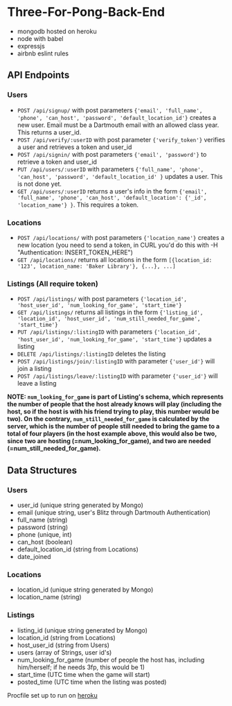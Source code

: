 
# Three-For-Pong-Back-End

* mongodb hosted on heroku
* node with babel
* expressjs
* airbnb eslint rules

## API Endpoints
### Users
* `POST /api/signup/` with post parameters `{'email', 'full_name', 'phone', 'can_host', 'password', 'default_location_id'}` creates a new user. Email must be a Dartmouth email with an allowed class year. This returns a user_id.
* `POST /api/verify/:userID` with post parameter `{'verify_token'}` verifies a user and retrieves a token and user_id
* `POST /api/signin/` with post parameters `{'email', 'password'}` to retrieve a token and user_id
* `PUT /api/users/:userID` with parameters `{'full_name', 'phone', 'can_host', 'password', 'default_location_id' }` updates a user. This is not done yet.
* `GET /api/users/:userID` returns a user's info in the form `{'email', 'full_name', 'phone', 'can_host', 'default_location': {'_id', 'location_name'} }`. This requires a token.

### Locations
* `POST /api/locations/` with post parameters `{'location_name'}` creates a new location (you need to send a token, in CURL you'd do this with -H "Authentication: INSERT_TOKEN_HERE")
* `GET /api/locations/` returns all locations in the form `[{location_id: '123', location_name: 'Baker Library'}, {...}, ...]`

### Listings (All require token)
* `POST /api/listings/` with post parameters `{'location_id', 'host_user_id', 'num_looking_for_game', 'start_time'}`
* `GET /api/listings/` returns all listings in the form `{'listing_id', 'location_id', 'host_user_id', 'num_still_needed_for_game', 'start_time'}`
* `PUT /api/listings/:listingID` with parameters `{'location_id', 'host_user_id', 'num_looking_for_game', 'start_time'}` updates a listing
* `DELETE /api/listings/:listingID` deletes the listing
* `POST /api/listings/join/:listingID` with parameter `{'user_id'}` will join a listing
* `POST /api/listings/leave/:listingID` with parameter `{'user_id'}` will leave a listing

**NOTE: `num_looking_for_game` is part of Listing's schema, which represents the number of people that the host already knows will play (including the host, so if the host is with his friend trying to play, this number would be two). On the contrary, `num_still_needed_for_game` is calculated by the server, which is the number of people still needed to bring the game to a total of four players (in the host example above, this would also be two, since two are hosting (=num_looking_for_game), and two are needed (=num_still_needed_for_game).**

## Data Structures

### Users
*	user_id (unique string generated by Mongo)
* email (unique string, user's Blitz through Dartmouth Authentication)
*	full_name (string)
* password (string)
*	phone (unique, int)
*	can_host (boolean)
*	default_location_id (string from Locations)
*	date_joined

### Locations
*	location_id (unique string generated by Mongo)
*	location_name (string)

### Listings
*	listing_id (unique string generated by Mongo)
*	location_id (string from Locations)
*	host_user_id (string from Users)
*	users (array of Strings, user id's)
*	num_looking_for_game (number of people the host has, including him/herself; if he needs 3fp, this would be 1)
*	start_time (UTC time when the game will start)
*	posted_time (UTC time when the listing was posted)


Procfile set up to run on [heroku](https://devcenter.heroku.com/articles/getting-started-with-nodejs#deploy-the-app)
